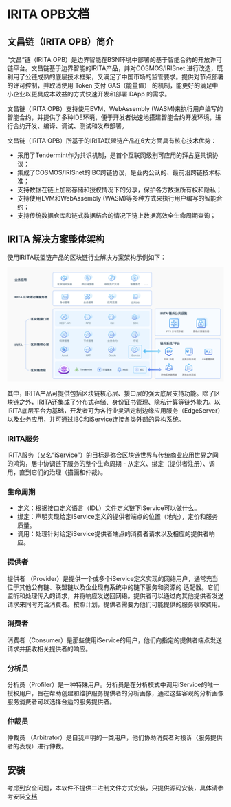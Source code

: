 # IRITA OPB文档


## 文昌链（IRITA OPB）简介

“文昌”链（IRITA OPB）是边界智能在BSN环境中部署的基于智能合约的开放许可链平台。文昌链基于边界智能的IRITA产品，并对COSMOS/IRISnet 进行改造，既利用了公链成熟的底层技术框架，又满足了中国市场的监管要求。提供对节点部署的许可控制，并取消使用 Token 支付 GAS（能量值） 的机制，能更好的满足中小企业以更具成本效益的方式快速开发和部署 DApp 的需求。

文昌链（IRITA OPB）支持使用EVM、WebAssembly (WASM)来执行用户编写的智能合约，并提供了多种IDE环境，便于开发者快速地搭建智能合约开发环境，进行合约开发、编译、调试、测试和发布部署。

文昌链（IRITA OPB）所基于的IRITA联盟链产品在6大方面具有核心技术优势：

- 采用了Tendermint作为共识机制，是首个互联网级别可应用的拜占庭共识协议；
- 集成了COSMOS/IRISnet的IBC跨链协议，是业内公认的、最前沿跨链技术标准；
- 支持数据在链上加密存储和授权情况下的分享，保护各方数据所有权和隐私；
- 支持使用EVM和WebAssembly (WASM)等多种方式来执行用户编写的智能合约；
- 支持传统数据仓库和链式数据结合的情况下链上数据高效全生命周期查询；

## IRITA 解决方案整体架构

使用IRITA联盟链产品的区块链行业解决方案架构示例如下：

![IRITA 产品架构](./irita.png)

其中，IRITA产品可提供包括区块链核心层、接口层的强大底层支持功能。除了区块链之外，IRITA还集成了分布式存储、身份证书管理、隐私计算等链外能力。以IRITA底层平台为基础，开发者可为各行业灵活定制边缘应用服务（EdgeServer）以及业务应用，并可通过IBC和iService连接各类外部的异构系统。

### IRITA服务

IRITA服务（又名“iService”）的目标是弥合区块链世界与传统商业应用世界之间的鸿沟，居中协调链下服务的整个生命周期 - 从定义、绑定（提供者注册）、调用，直到它们的治理（描画和仲裁）。

### 生命周期

- 定义：根据接口定义语言（IDL）文件定义链下iService可以做什么。
- 绑定：声明实现给​​定iService定义的提供者端点的位置（地址），定价和服务质量。
- 调用：处理针对给定iService提供者端点的消费者请求以及相应的提供者响应。

### 提供者

提供者 （Provider）是提供一个或多个iService定义实现的网络用户，通常充当位于其他公有链、联盟链以及企业现有系统中的链下服务和资源的 适配器。它们监听和处理传入的请求，并将响应发送回网络。提供者可以通过向其他提供者发送请求来同时充当消费者。按照计划，提供者需要为他们可能提供的服务收取费用。

### 消费者

消费者（Consumer）是那些使用iService的用户，他们向指定的提供者端点发送请求并接收相关提供者的响应。

### 分析员

分析员（Profiler）是一种特殊用户。分析员是在分析模式中调用iService的唯一授权用户，旨在帮助创建和维护服务提供者的分析画像，通过这些客观的分析画像服务消费者可以选择合适的服务提供者。

### 仲裁员

仲裁员 （Arbitrator）是自我声明的一类用户，他们协助消费者对投诉（服务提供者的表现）进行仲裁。

## 安装

考虑到安全问题，本软件不提供二进制文件方式安装，只提供源码安装，具体请参考安装[文档](get-started/installation.md)
